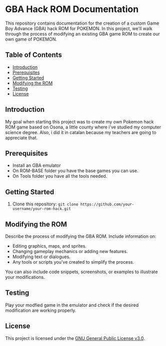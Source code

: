 # GBA Hack ROM Documentation

This repository contains documentation for the creation of a custom Game Boy Advance (GBA) hack ROM for POKEMON. In this project, we'll walk through the process of modifying an existing GBA game ROM to create our own game of POKEMON.

## Table of Contents

- [Introduction](#introduction)
- [Prerequisites](#prerequisites)
- [Getting Started](#getting-started)
- [Modifying the ROM](#modifying-the-rom)
- [Testing](#testing)
- [License](#license)

## Introduction

My goal when starting this project was to create my own Pokemon hack ROM game based on Osona, 
a little county where i've studied my computer science degree. Also, i did it in catalan because
my teachers are going to appreciate that.

## Prerequisites

- Install an GBA emulator
- On ROM-BASE folder you have the base games you can use.
- On Tools folder you have all the tools needed.

## Getting Started

1. Clone this repository: `git clone https://github.com/your-username/your-rom-hack.git`

## Modifying the ROM

Describe the process of modifying the GBA ROM. Include information on:

- Editing graphics, maps, and sprites.
- Changing gameplay mechanics or adding new features.
- Modifying text or dialogues.
- Any tools or scripts you've created to simplify the process.

You can also include code snippets, screenshots, or examples to illustrate your modifications.

## Testing

Play your modfied game in the emulator and check if the desired modification are working properly.

## License

This project is licensed under the [GNU General Public License v3.0](LICENSE).
